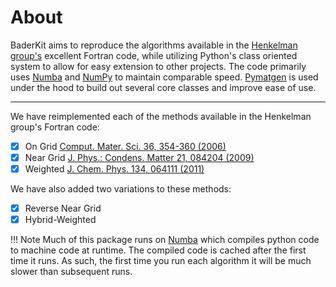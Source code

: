 # About

BaderKit aims to reproduce the algorithms available in the 
[Henkelman group's](https://theory.cm.utexas.edu/henkelman/code/bader/) excellent 
Fortran code, while utilizing Python's class oriented system to allow for easy 
extension to other projects. The code primarily uses [Numba](https://numba.pydata.org/numba-doc/dev/index.html) 
and [NumPy](https://numpy.org/doc/stable/index.html) to maintain comparable speed. 
[Pymatgen](https://pymatgen.org/) is used under the hood to build out several core 
classes and improve ease of use.

---

We have reimplemented each of the methods available in the Henkelman group's
Fortran code:
 

 - [x] On Grid [Comput. Mater. Sci. 36, 354-360 (2006)](https://www.sciencedirect.com/science/article/abs/pii/S0927025605001849)
 - [x] Near Grid [J. Phys.: Condens. Matter 21, 084204 (2009)](https://iopscience.iop.org/article/10.1088/0953-8984/21/8/084204)
 - [x] Weighted [J. Chem. Phys. 134, 064111 (2011)](https://pubs.aip.org/aip/jcp/article-abstract/134/6/064111/645588/Accurate-and-efficient-algorithm-for-Bader-charge?redirectedFrom=fulltext)

We have also added two variations to these methods:

 - [x] Reverse Near Grid
 - [x] Hybrid-Weighted

!!! Note
    Much of this package runs on [Numba](https://numba.pydata.org/) which compiles 
    python code to machine code at runtime. The compiled code is cached after the 
    first time it runs. As such, the first time you run each algorithm it will 
    be much slower than subsequent runs. 